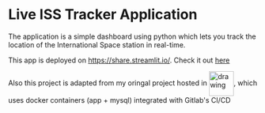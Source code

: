 # Live ISS Tracker Application

The application is a simple dashboard using python which lets you track the location of the International Space station in real-time.

This app is deployed on https://share.streamlit.io/. 
Check it out [here](https://manojmanivannan-liveisstracker.streamlitapp.com/)

Also this project is adapted from my oringal project hosted in <a href="https://gitlab.com/manojm18/liveisstracker"><img src="https://about.gitlab.com/images/press/logo/png/gitlab-logo-gray-stacked-rgb.png" alt="drawing" align="center" width="50"/></a>, which uses docker containers (app + mysql) integrated with Gitlab's CI/CD
